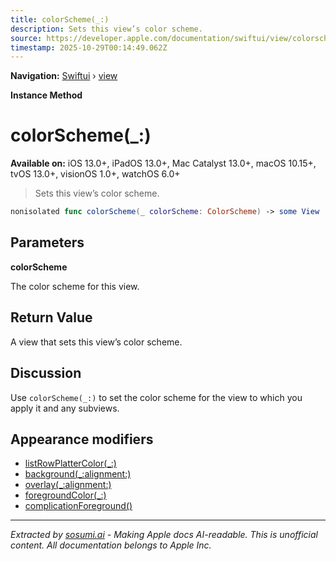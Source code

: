 ```yaml
---
title: colorScheme(_:)
description: Sets this view’s color scheme.
source: https://developer.apple.com/documentation/swiftui/view/colorscheme(_:)
timestamp: 2025-10-29T00:14:49.062Z
---
```


**Navigation:** [Swiftui](/documentation/swiftui) › [view](/documentation/swiftui/view)

**Instance Method**

# colorScheme(_:)

**Available on:** iOS 13.0+, iPadOS 13.0+, Mac Catalyst 13.0+, macOS 10.15+, tvOS 13.0+, visionOS 1.0+, watchOS 6.0+

> Sets this view’s color scheme.

```swift
nonisolated func colorScheme(_ colorScheme: ColorScheme) -> some View
```

## Parameters

**colorScheme**

The color scheme for this view.



## Return Value

A view that sets this view’s color scheme.

## Discussion

Use `colorScheme(_:)` to set the color scheme for the view to which you apply it and any subviews.

## Appearance modifiers

- [listRowPlatterColor(_:)](/documentation/swiftui/view/listrowplattercolor(_:))
- [background(_:alignment:)](/documentation/swiftui/view/background(_:alignment:))
- [overlay(_:alignment:)](/documentation/swiftui/view/overlay(_:alignment:))
- [foregroundColor(_:)](/documentation/swiftui/view/foregroundcolor(_:))
- [complicationForeground()](/documentation/swiftui/view/complicationforeground())

---

*Extracted by [sosumi.ai](https://sosumi.ai) - Making Apple docs AI-readable.*
*This is unofficial content. All documentation belongs to Apple Inc.*

